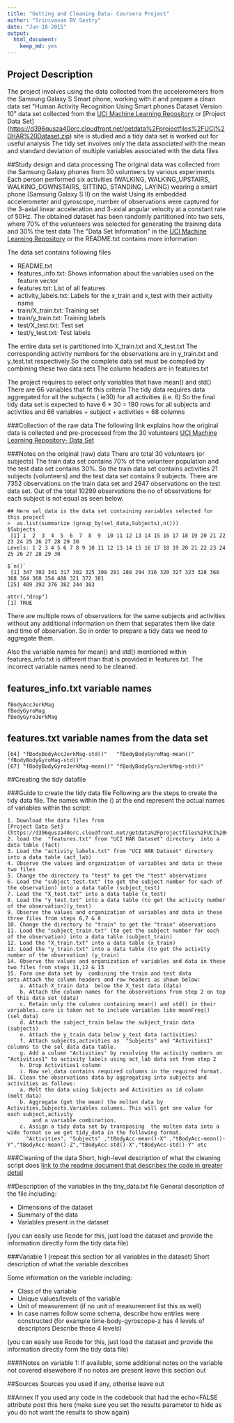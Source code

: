 ```yaml
---
title: "Getting and Cleaning Data- Coursera Project"
author: "Srinivasan BV Sastry"
date: "Jun-18-2015"
output:
  html_document:
    keep_md: yes
---
```

 
## Project Description
The project involves using the data collected from the accelerometers from the Samsung Galaxy S Smart phone, working with it and 
prepare a clean data set "Human Activity Recognition Using Smart phones Dataset Version 10" data set collected from  the 
 [UCI Machine Learning Repository](https://archive.ics.uci.edu/ml/datasets/Human+Activity+Recognition+Using+Smartphones) or 
[Project Data Set] (https://d396qusza40orc.cloudfront.net/getdata%2Fprojectfiles%2FUCI%20HAR%20Dataset.zip) site is studied and a tidy 
data set is worked out for useful analysis The tidy set involves only the data associated with  the mean and standard deviation of 
multiple variables associated  with the data files 
 
##Study design and data processing
The original data  was collected from the Samsung Galaxy phones from 30 volunteers by various experiments 
Each person performed six activities (WALKING, WALKING_UPSTAIRS, WALKING_DOWNSTAIRS, SITTING, STANDING, LAYING) wearing a 
smart phone (Samsung Galaxy S II) on the waist Using its embedded accelerometer and gyroscope, number of observations were captured  for 
the 3-axial linear acceleration and 3-axial angular velocity at a constant rate of 50Hz. The obtained dataset has been randomly partitioned 
into two sets, where 70% of the volunteers was selected for generating the training data and 30% the test data
The "Data Set Information" in the  [UCI Machine Learning Repository](https://archive.ics.uci.edu/ml/datasets/Human+Activity+Recognition+Using+Smartphones) 
 or the README.txt contains more information

The data set contains following files 

* README.txt
* features_info.txt: Shows information about the variables used on the feature vector
* features.txt: List of all features
* activity_labels.txt: Labels for  the x_train and x_test with their activity name
* train/X_train.txt: Training set
* train/y_train.txt: Training labels
* test/X_test.txt: Test set
* test/y_test.txt: Test labels

The entire data set is partitioned into X_train.txt and X_test.txt The corresponding activity numbers for the observations are in y_train.txt 
and y_test.txt respectively.So the complete data set must be compiled by combining these two data sets The column headers are in features.txt  

The project requires to select only variables that have mean() and std()  There are 66 variables that fit this criteria The tidy data requires 
data aggregated for all the subjects ( ie30) for all activities (i.e. 6) So the final tidy data set is expected to have 6 * 30 = 180 rows  for all 
subjects and activities and  66 variables + subject + activities = 68 columns 

###Collection of the raw data
The following link explains how the original data is collected and pre-processed from the  30 volunteers 
[UCI Machine Learning Repository- Data Set](https://archive.ics.uci.edu/ml/machine-learning-databases/00240/UCI%20HAR%20Dataset.names)

###Notes on the original (raw) data 
There are total 30 volunteers (or subjects) The train data set contains 70% of the volunteer population and the test data set contains 30%.
So the train data set  contains activities 21 subjects (volunteers) and the test data set contains 9 subjects.  There are 7352 observations on the train
data set and 2947 observations on the test data set.  Out of the total 10299 observations the no of observations for each subject is not equal
as seen below. 
``` {r}
## Here sel_data is the data set containing variables selected for this project
>  as.list(summarize (group_by(sel_data,Subjects),n()))
$Subjects
 [1] 1  2  3  4  5  6  7  8  9  10 11 12 13 14 15 16 17 18 19 20 21 22 23 24 25 26 27 28 29 30
Levels: 1 2 3 4 5 6 7 8 9 10 11 12 13 14 15 16 17 18 19 20 21 22 23 24 25 26 27 28 29 30

$`n()`
 [1] 347 302 341 317 302 325 308 281 288 294 316 320 327 323 328 366 368 364 360 354 408 321 372 381
[25] 409 392 376 382 344 383

attr(,"drop")
[1] TRUE
```
There are multiple rows of observations for the same subjects and activities without any additional information on them that separates them like date and time of 
observation. So in order to prepare a tidy data we need to aggregate them. 

Also the variable names for mean() and std() mentioned within features_info.txt is different than that is provided in features.txt. The incorrect variable 
names need to be cleaned. 

features_info.txt variable names
---
```
fBodyAccJerkMag
fBodyGyroMag
fBodyGyroJerkMag
```
features.txt variable names from the data set
---
```
[64] "fBodyBodyAccJerkMag-std()"   "fBodyBodyGyroMag-mean()"     "fBodyBodyGyroMag-std()"     
[67] "fBodyBodyGyroJerkMag-mean()" "fBodyBodyGyroJerkMag-std()" 
```
##Creating the tidy datafile
  
###Guide to create the tidy data file
Following are the  steps to create the tidy data file. The names within the () at  the end represent the actual names of variables within the script:
	
	1. Download the data files from 
	[Project Data Set] (https://d396qusza40orc.cloudfront.net/getdata%2Fprojectfiles%2FUCI%20HAR%20Dataset.zip)
	2. load the  "features.txt" from "UCI HAR Dataset" directory  into a data table (fact)
	3. Load the "activity_labels.txt" from "UCI HAR Dataset" directory  into a data table (act_lab)
	4. Observe the values and organization of variables and data in these two files 
	5. Change the directory to "test" to get the "test" observations
	6. Load the "subject_test.txt" (to get the subject number for each of the observation) into a data table (subject_test) 
	7. Load the "X_test.txt" into a data table (x_test)
	8. Load the "y_test.txt" into a data table (to get the activity number of the observation)(y_test)
	9. Observe the values and organization of variables and data in these three files from steps 6,7 & 8
	10. Change the directory to "train" to get the "train" observations
	11. Load the "subject_train.txt" (to get the subject number for each of the observation) into a data table (subject_train)
	12. Load the "X_train.txt" into a data table (x_train)
	13. Load the "y_train.txt" into a data table (to get the activity number of the observation) (y_train)
	14. Observe the values and organization of variables and data in these two files from steps 11,12 & 13
	15. Form one data set by  combining the train and test data sets.Attach the column headers and row headers as shown below:
		a. Attach X_train data  below the X_test data (data)
		b. Attach the column names for the observations from step 2 on top of this data set (data)
		c. Retain only the columns containing mean() and std() in their variables. care is taken not to include variables like meanFreq() (sel_data)
		d. Attach the subject_train below the subject_train data (subjects)
		e. Attach the y_train data below y_test data (activities)
		f. Attach subjects,activities as  "Subjects" and "Activities1" columns to the sel_data data table.
		g. Add a column "Activities" by resolving the activity numbers on "Activities1" to activity labels using act_lab data set from step 2
		h. Drop Activities1 column 
		i. Now sel_data contains required columns in the required format.
	16. Clean the observations data by aggregating into subjects and activities as follows:
		a. Melt the data using Subjects and Activities as id column (melt_data)
		b. Aggregate (get the mean) the molten data by Activities,Subjects,Variables columns. This will get one value for each subject,activity 
			and a variable combination.
		c. Assign a tidy data set by transposing  the molten data into a wide format so we get tidy_data in the following format.
		  "Activities", "Subjects" ,"tBodyAcc-mean()-X" ,"tBodyAcc-mean()-Y","tBodyAcc-mean()-Z","tBodyAcc-std()-X","tBodyAcc-std()-Y" etc

###Cleaning of the data
Short, high-level description of what the cleaning script does [link to the readme document that describes the code in greater detail]()
 
##Description of the variables in the tiny_data.txt file
General description of the file including:
 - Dimensions of the dataset
 - Summary of the data
 - Variables present in the dataset
 
(you can easily use Rcode for this, just load the dataset and provide the information directly form the tidy data file)
 
###Variable 1 (repeat this section for all variables in the dataset)
Short description of what the variable describes
 
Some information on the variable including:
 - Class of the variable
 - Unique values/levels of the variable
 - Unit of measurement (if no unit of measurement list this as well)
 - In case names follow some schema, describe how entries were constructed (for example time-body-gyroscope-z has 4 levels of descriptors Describe these 4 levels) 
 
(you can easily use Rcode for this, just load the dataset and provide the information directly form the tidy data file)
 
####Notes on variable 1:
If available, some additional notes on the variable not covered elsewehere If no notes are present leave this section out
 
##Sources
Sources you used if any, otherise leave out
 
##Annex
If you used any code in the codebook that had the echo=FALSE attribute post this here (make sure you set the results parameter to hide as you do not want the results to show again)
